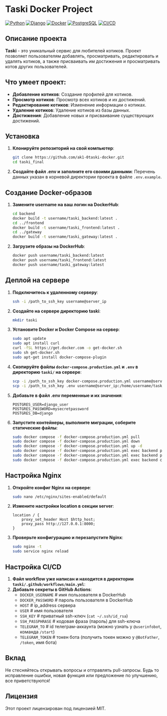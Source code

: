 # Taski Docker Project
[![Python](https://img.shields.io/badge/Python-3.8+-blue.svg)](https://www.python.org/)
[![Django](https://img.shields.io/badge/Django-4.x-brightgreen.svg)](https://www.djangoproject.com/)
[![Docker](https://img.shields.io/badge/Docker-ready-blue.svg)](https://www.docker.com/)
[![PostgreSQL](https://img.shields.io/badge/Database-PostgreSQL-blue.svg)](https://www.postgresql.org/)
[![CI/CD](https://img.shields.io/badge/CI/CD-GitHub%20Actions-yellow.svg)](https://github.com/features/actions)

## Описание проекта
**Taski** - это уникальный сервис для любителей котиков. Проект позволяет пользователям добавлять, просматривать, редактировать и удалять котиков, а также присваивать им достижения и просматривать котов других пользователей.

## Что умеет проект:
- **Добавление котиков**: Создание профилей для котиков.
- **Просмотр котиков**: Просмотр всех котиков и их достижений.
- **Редактирование котиков**: Изменение информации о котиках.
- **Удаление котиков**: Удаление котиков из базы данных.
- **Достижения**: Добавление новых и присваивание существующих достижений.

## Установка
1. **Клонируйте репозиторий на свой компьютер**:
    ```bash
    git clone https://github.com/ak1-0taski-docker.git
    cd taski_final
    ```

2. **Создайте файл .env и заполните его своими данными**:
    Перечень данных указан в корневой директории проекта в файле `.env.example`.

## Создание Docker-образов
1. **Замените username на ваш логин на DockerHub**:
    ```bash
    cd backend
    docker build -t username/taski_backend:latest .
    cd ../frontend
    docker build -t username/taski_frontend:latest .
    cd ../gateway
    docker build -t username/taski_gateway:latest .
    ```

2. **Загрузите образы на DockerHub**:
    ```bash
    docker push username/taski_backend:latest
    docker push username/taski_frontend:latest
    docker push username/taski_gateway:latest
    ```

## Деплой на сервере
1. **Подключитесь к удаленному серверу**:
    ```bash
    ssh -i /path_to_ssh_key username@server_ip
    ```

2. **Создайте на сервере директорию taski**:
    ```bash
    mkdir taski
    ```

3. **Установите Docker и Docker Compose на сервер**:
    ```bash
    sudo apt update
    sudo apt install curl
    curl -fSL https://get.docker.com -o get-docker.sh
    sudo sh get-docker.sh
    sudo apt-get install docker-compose-plugin
    ```

4. **Скопируйте файлы `docker-compose.production.yml` и `.env` в директорию `taski/` на сервере**:
    ```bash
    scp -i /path_to_ssh_key docker-compose.production.yml username@server_ip:/home/username/taski/docker-compose.production.yml
    scp -i /path_to_ssh_key .env username@server_ip:/home/username/taski/.env
    ```

5. **Добавьте в файл .env переменные и их значения**:
    ```env
    POSTGRES_USER=django_user
    POSTGRES_PASSWORD=mysecretpassword
    POSTGRES_DB=django
    ```

6. **Запустите контейнеры, выполните миграции, соберите статические файлы**:
    ```bash
    sudo docker compose -f docker-compose.production.yml pull
    sudo docker compose -f docker-compose.production.yml down
    sudo docker compose -f docker-compose.production.yml up -d
    sudo docker compose -f docker-compose.production.yml exec backend python manage.py migrate
    sudo docker compose -f docker-compose.production.yml exec backend python manage.py collectstatic --noinput
    sudo docker compose -f docker-compose.production.yml exec backend cp -r /app/collect_static/. /backend_static/static/
    ```

## Настройка Nginx
1. **Откройте конфиг Nginx на сервере**:
    ```bash
    sudo nano /etc/nginx/sites-enabled/default
    ```

2. **Измените настройки location в секции server**:
    ```nginx
    location / {
        proxy_set_header Host $http_host;
        proxy_pass http://127.0.0.1:8000;
    }
    ```

3. **Проверьте конфигурацию и перезапустите Nginx**:
    ```bash
    sudo nginx -t
    sudo service nginx reload
    ```

## Настройка CI/CD
1. **Файл workflow уже написан и находится в директории `taski/.github/workflows/main.yml`**:
2. **Добавьте секреты в GitHub Actions**:
    - `DOCKER_USERNAME`                # имя пользователя в DockerHub
    - `DOCKER_PASSWORD`                # пароль пользователя в DockerHub
    - `HOST`                           # ip_address сервера
    - `USER`                           # имя пользователя
    - `SSH_KEY`                        # приватный ssh-ключ (`cat ~/.ssh/id_rsa`)
    - `SSH_PASSPHRASE`                 # кодовая фраза (пароль) для ssh-ключа
    - `TELEGRAM_TO`                    # id телеграм-аккаунта (можно узнать у `@userinfobot`, команда `/start`)
    - `TELEGRAM_TOKEN`                 # токен бота (получить токен можно у `@BotFather`, `/token`, имя бота)

## Вклад
Не стесняйтесь открывать вопросы и отправлять pull-запросы. Будь то исправление ошибки, новая функция или предложение по улучшению, все приветствуются!

## Лицензия
Этот проект лицензирован под лицензией MIT.
